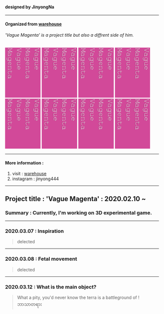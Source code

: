#### designed by JinyongNa
------------------------------------------
#### Organized from [warehouse](https://jinyongart.tumblr.com/)
###### 'Vague Magenta' is a project title but also a diffrent side of him.
  <img src="./logo.png" width="23%" height="23%">  <img src="./logo.png" width="23%" height="23%">  <img src="./logo.png" width="23%" height="23%">  <img src="./logo.png" width="23%" height="23%">  <img src="./logo.png" width="23%" height="23%">  <img src="./logo.png" width="23%" height="23%">  <img src="./logo.png" width="23%" height="23%">  <img src="./logo.png" width="23%" height="23%">

--------------------------------------------

#### More information : 
1. visit : [warehouse](https://jinyongart.tumblr.com/)
2. instagram : jinyong444
  
---------------------------------------------------------
## Project title : 'Vague Magenta' : 2020.02.10 ~
### Summary : Currently, I'm working on 3D experimental game.

------------------------------------------------

### 2020.03.07 : Inspiration
> delected

-------------------------

### 2020.03.08 : Fetal movement
> delected

----------------

### 2020.03.12 : What is the main object?
> What a pity, you'd never know the terra is a battleground of !
 ဘာသာတရား
